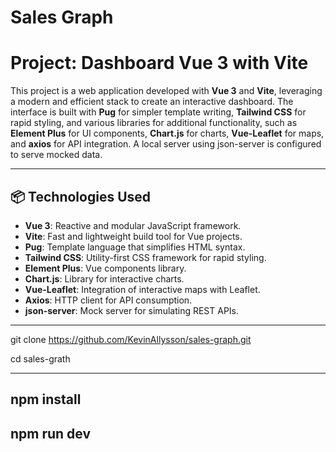 # Sales Graph
# Project: Dashboard Vue 3 with Vite

This project is a web application developed with **Vue 3** and **Vite**, leveraging a modern and efficient stack to create an interactive dashboard. The interface is built with **Pug** for simpler template writing, **Tailwind CSS** for rapid styling, and various libraries for additional functionality, such as **Element Plus** for UI components, **Chart.js** for charts, **Vue-Leaflet** for maps, and **axios** for API integration. A local server using json-server is configured to serve mocked data.

---

## 📦 Technologies Used

- **Vue 3**: Reactive and modular JavaScript framework.
- **Vite**: Fast and lightweight build tool for Vue projects.
- **Pug**: Template language that simplifies HTML syntax.
- **Tailwind CSS**: Utility-first CSS framework for rapid styling.
- **Element Plus**: Vue components library.
- **Chart.js**: Library for interactive charts.
- **Vue-Leaflet**: Integration of interactive maps with Leaflet.
- **Axios**: HTTP client for API consumption.
- **json-server**: Mock server for simulating REST APIs.

---

git clone https://github.com/KevinAllysson/sales-graph.git

cd sales-grath

---
npm install
--- 
npm run dev
---
